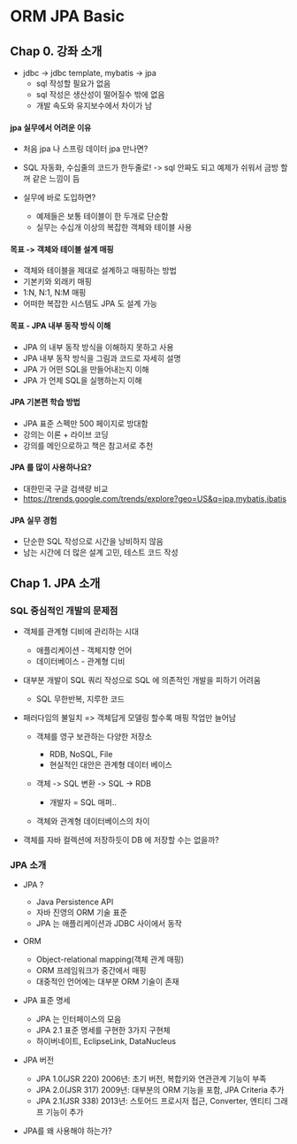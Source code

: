 # ORM JPA Basic

## Chap 0. 강좌 소개

* jdbc -> jdbc template, mybatis -> jpa
  * sql 작성할 필요가 없음
  * sql 작성은 생산성이 떨어질수 밖에 없음
  * 개발 속도와 유지보수에서 차이가 남


#### jpa 실무에서 어려운 이유
* 처음 jpa 나 스프링 데이터 jpa 만나면?
* SQL 자동화, 수십줄의 코드가 한두줄로!
  -> sql 안짜도 되고 예제가 쉬워서 금방 할꺼 같은 느낌이 듬

* 실무에 바로 도입하면?
  * 예제들은 보통 테이블이 한 두개로 단순함
  * 실무는 수십개 이상의 복잡한 객체와 테이블 사용


#### 목표 -> 객체와 테이블 설계 매핑
* 객체와 테이블을 제대로 설계하고 매핑하는 방법
* 기본키와 외래키 매핑
* 1:N, N:1, N:M 매핑
* 어떠한 복잡한 시스템도 JPA 도 설계 가능


#### 목표 - JPA 내부 동작 방식 이해
* JPA 의 내부 동작 방식을 이해하지 못하고 사용
* JPA 내부 동작 방식을 그림과 코드로 자세히 설명
* JPA 가 어떤 SQL을 만들어내는지 이해
* JPA 가 언제 SQL을 실행하는지 이해


#### JPA 기본편 학습 방법
* JPA 표준 스펙만 500 페이지로 방대함
* 강의는 이론 + 라이브 코딩
* 강의를 메인으로하고 책은 참고서로 추천


#### JPA 를 많이 사용하나요?
* 대한민국 구글 검색량 비교
* https://trends.google.com/trends/explore?geo=US&q=jpa,mybatis,ibatis


#### JPA 실무 경험
* 단순한 SQL 작성으로 시간을 낭비하지 않음
* 남는 시간에 더 많은 설계 고민, 테스트 코드 작성


## Chap 1. JPA 소개

### SQL 중심적인 개발의 문제점

* 객체를 관계형 디비에 관리하는 시대
  * 애플리케이션 - 객체지향 언어
  * 데이터베이스 - 관계형 디비


* 대부분 개발이 SQL 쿼리 작성으로 SQL 에 의존적인 개발을 피하기 어려움
  * SQL 무한반복, 지루한 코드

* 패러다임의 불일치 => 객체답게 모델링 할수록 매핑 작업만 늘어남
  * 객체를 영구 보관하는 다양한 저장소
    * RDB, NoSQL, File
    * 현실적인 대안은 관계형 데이터 베이스

  * 객체 -> SQL 변환 -> SQL -> RDB
    * 개발자 = SQL 매퍼..

  * 객체와 관계형 데이터베이스의 차이

* 객체를 자바 컬렉션에 저장하듯이 DB 에 저장할 수는 없을까?

  
### JPA 소개

* JPA ?
  * Java Persistence API
  * 자바 진영의 ORM 기술 표준
  * JPA 는 애플리케이션과 JDBC 사이에서 동작

* ORM
  * Object-relational mapping(객체 관계 매핑)
  * ORM 프레임워크가 중간에서 매핑
  * 대중적인 언어에는 대부분 ORM 기술이 존재

* JPA 표준 명세
  * JPA 는 인터페이스의 모음
  * JPA 2.1 표준 명세를 구현한 3가지 구현체
  * 하이버네이트, EclipseLink, DataNucleus

* JPA 버전
  * JPA 1.0(JSR 220) 2006년: 초기 버전, 복합키와 연관관계 기능이 부족
  * JPA 2.0(JSR 317) 2009년: 대부분의 ORM 기능을 포함, JPA Criteria 추가
  * JPA 2.1(JSR 338) 2013년: 스토어드 프로시저 접근, Converter, 엔티티 그래프 기능이 추가


* JPA를 왜 사용해야 하는가?
